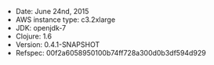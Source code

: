 - Date: June 24nd, 2015
- AWS instance type: c3.2xlarge
- JDK: openjdk-7
- Clojure: 1.6
- Version: 0.4.1-SNAPSHOT
- Refspec: 00f2a6058950100b74ff728a300d0b3df594d929
